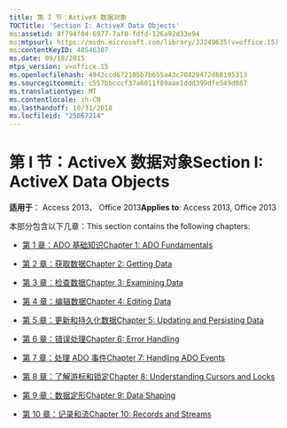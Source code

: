 ```yaml
---
title: 第 I 节：ActiveX 数据对象
TOCTitle: 'Section I: ActiveX Data Objects'
ms:assetid: 8f794f04-6977-7af0-fdfd-126a92d33e94
ms:mtpsurl: https://msdn.microsoft.com/library/JJ249635(v=office.15)
ms:contentKeyID: 48546307
ms.date: 09/18/2015
mtps_version: v=office.15
ms.openlocfilehash: 4942ccd672105b7b655a43c70429472d68195313
ms.sourcegitcommit: c557bbcccf37a6011f89aae1ddd399dfe549d087
ms.translationtype: MT
ms.contentlocale: zh-CN
ms.lasthandoff: 10/31/2018
ms.locfileid: "25867214"
---
```

# <a name="section-i-activex-data-objects"></a><span data-ttu-id="cb434-102">第 I 节：ActiveX 数据对象</span><span class="sxs-lookup"><span data-stu-id="cb434-102">Section I: ActiveX Data Objects</span></span>


<span data-ttu-id="cb434-103">**适用于**： Access 2013、 Office 2013</span><span class="sxs-lookup"><span data-stu-id="cb434-103">**Applies to**: Access 2013, Office 2013</span></span>

<span data-ttu-id="cb434-104">本部分包含以下几章：</span><span class="sxs-lookup"><span data-stu-id="cb434-104">This section contains the following chapters:</span></span>

  - [<span data-ttu-id="cb434-105">第 1 章：ADO 基础知识</span><span class="sxs-lookup"><span data-stu-id="cb434-105">Chapter 1: ADO Fundamentals</span></span>](chapter-1-ado-fundamentals.md)

  - [<span data-ttu-id="cb434-106">第 2 章：获取数据</span><span class="sxs-lookup"><span data-stu-id="cb434-106">Chapter 2: Getting Data</span></span>](chapter-2-getting-data.md)

  - [<span data-ttu-id="cb434-107">第 3 章：检查数据</span><span class="sxs-lookup"><span data-stu-id="cb434-107">Chapter 3: Examining Data</span></span>](chapter-3-examining-data.md)

  - [<span data-ttu-id="cb434-108">第 4 章：编辑数据</span><span class="sxs-lookup"><span data-stu-id="cb434-108">Chapter 4: Editing Data</span></span>](chapter-4-editing-data.md)

  - [<span data-ttu-id="cb434-109">第 5 章：更新和持久化数据</span><span class="sxs-lookup"><span data-stu-id="cb434-109">Chapter 5: Updating and Persisting Data</span></span>](chapter-5-updating-and-persisting-data.md)

  - [<span data-ttu-id="cb434-110">第 6 章：错误处理</span><span class="sxs-lookup"><span data-stu-id="cb434-110">Chapter 6: Error Handling</span></span>](chapter-6-error-handling.md)

  - [<span data-ttu-id="cb434-111">第 7 章：处理 ADO 事件</span><span class="sxs-lookup"><span data-stu-id="cb434-111">Chapter 7: Handling ADO Events</span></span>](chapter-7-handling-ado-events.md)

  - [<span data-ttu-id="cb434-112">第 8 章：了解游标和锁定</span><span class="sxs-lookup"><span data-stu-id="cb434-112">Chapter 8: Understanding Cursors and Locks</span></span>](chapter-8-understanding-cursors-and-locks.md)

  - [<span data-ttu-id="cb434-113">第 9 章：数据定形</span><span class="sxs-lookup"><span data-stu-id="cb434-113">Chapter 9: Data Shaping</span></span>](chapter-9-data-shaping.md)

  - [<span data-ttu-id="cb434-114">第 10 章：记录和流</span><span class="sxs-lookup"><span data-stu-id="cb434-114">Chapter 10: Records and Streams</span></span>](chapter-10-records-and-streams.md)

